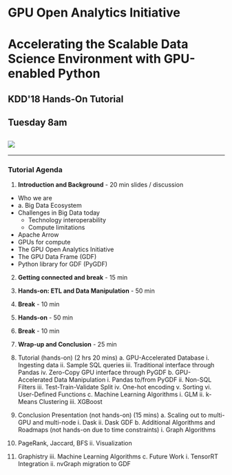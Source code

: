 # GPU Open Analytics Initiative
# Accelerating the Scalable Data Science Environment with GPU-enabled Python

## KDD'18 Hands-On Tutorial
## Tuesday 8am

## ![](https://nvidianews.nvidia.com/media/sites/219/images/logo.png)

***
### Tutorial Agenda

1. **Introduction and Background**  - 20 min  slides / discussion

- Who we are 
- a. Big Data Ecosystem
- Challenges in Big Data today
  - Technology interoperability 
  - Compute limitations
- Apache Arrow
- GPUs for compute
- The GPU Open Analytics Initiative
- The GPU Data Frame (GDF)
- Python library for GDF (PyGDF)



2. **Getting connected and break** - 15 min



3. **Hands-on:  ETL and Data Manipulation** - 50 min



4. **Break** - 10 min



5. **Hands-on** - 50 min



6. **Break** - 10 min



7. **Wrap-up and Conclusion** - 25 min




1. Tutorial (hands-on) (2 hrs 20 mins)
  a. GPU-Accelerated Database
  i. Ingesting data
  ii. Sample SQL queries
  iii. Traditional interface through Pandas
  iv. Zero-Copy GPU interface through PyGDF
  b. GPU-Accelerated Data Manipulation
  i. Pandas to/from PyGDF
  ii. Non-SQL Filters
  iii. Test-Train-Validate Split
  iv. One-hot encoding
  v. Sorting
  vi. User-Defined Functions
  c. Machine Learning Algorithms
  i. GLM
  ii. k-Means Clustering
  iii. XGBoost
2. Conclusion Presentation (not hands-on) (15 mins)
  a. Scaling out to multi-GPU and multi-node
  i. Dask
  ii. Dask GDF
  b. Additional Algorithms and Roadmaps (not hands-on due to time constraints)
  i. Graph Algorithms
3. PageRank, Jaccard, BFS
  ii. Visualization
4. Graphistry
  iii. Machine Learning Algorithms
  c. Future Work
  i. TensorRT Integration
  ii. nvGraph migration to GDF